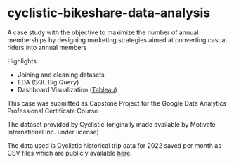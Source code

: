 # cyclistic-bikeshare-data-analysis

A case study with the objective to maximize the number of annual memberships by designing marketing strategies aimed at converting casual riders into annual members

Highlights :
- Joining and cleaning datasets
- EDA (SQL Big Query)
- Dashboard Visualization ([Tableau](https://public.tableau.com/app/profile/afviya.nabila/viz/cyclisticbikeshareanalysis/Dashboard1))

This case was submitted as Capstone Project for the Google Data Analytics Professional Certificate Course

The dataset provided by Cyclistic (originally made available by Motivate International Inc. under license)

The data used is Cyclistic historical trip data for 2022 saved per month as CSV files which are publicly available [here](https://divvy-tripdata.s3.amazonaws.com/index.html).



